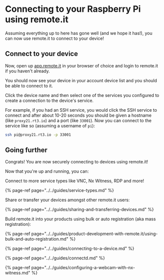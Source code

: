 # Connecting to your Raspberry Pi using remote.it

Assuming everything up to here has gone well \(and we hope it has!\), you can now use remote.it to connect to your device!

## Connect to your device

Now, open up [app.remote.it](https://app.remote.it) in your browser of choice and login to remote.it if you haven't already.

You should now see your device in your account device list and you should be able to connect to it. 

Click the device name and then select one of the services you configured to create a connection to the device's service.

For example, if you had an SSH service, you would click the SSH service to connect and after about 10-20 seconds you should be given a hostname \(like `proxy21.rt3.io`\) and a port \(like `33001`\). Now you can connect to the service like so \(assuming a username of `pi`\):

```bash
ssh pi@proxy21.rt3.io -p 33001
```

## Going further

Congrats! You are now securely connecting to devices using remote.it! 

Now that you're up and running, you can:

Connect to more service types like VNC, Nx Witness, RDP and more!

{% page-ref page="../../guides/service-types.md" %}

Share or transfer your devices amongst other remote.it users:

{% page-ref page="../../guides/sharing-and-transferring-devices.md" %}

Build remote.it into your products using bulk or auto registration \(aka mass registration\):

{% page-ref page="../../guides/product-development-with-remote.it/using-bulk-and-auto-registration.md" %}

{% page-ref page="../../guides/connecting-to-a-device.md" %}

{% page-ref page="../../guides/connectd.md" %}

{% page-ref page="../../guides/configuring-a-webcam-with-nx-witness.md" %}



